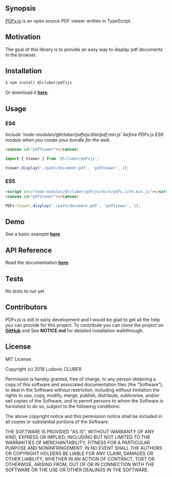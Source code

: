 ## Synopsis

[PDFv.js](http://pdfvjs.lcluber.com) is an open source PDF viewer written in TypeScript.

## Motivation

The goal of this library is to provide an easy way to display pdf documents in the browser.

## Installation

```bash
$ npm install @lcluber/pdfvjs
```
Or download it **[here](http://pdfvjs.lcluber.com/#download)**.

## Usage

### ES6

*Include 'node-modules/@lcluber/pdfvjs/dist/pdf.min.js' before PDFv.js ES6 module when you create your bundle for the web.*

```html
<canvas id="pdfViewer"></canvas>
```

```javascript
import { Viewer } from '@lcluber/pdfvjs';

Viewer.display('./path/document.pdf', 'pdfViewer', 1);
```

### ES5

```html
<script src="node-modules/@lcluber/pdfvjs/dist/pdfv.iife.min.js"></script>
<canvas id="pdfViewer"></canvas>
```

```javascript
PDFv.Viewer.display('./path/document.pdf', 'pdfViewer', 1);
```

## Demo

See a basic example **[here](http://pdfvjs.lcluber.com/#example)**.

## API Reference

Read the documentation **[here](http://pdfvjs.lcluber.com/doc/)**.

## Tests

No tests to run yet

## Contributors

PDFv.js is still in early development and I would be glad to get all the help you can provide for this project.
To contribute you can clone the project on **[GitHub](https://github.com/LCluber/PDFv.js)** and See **NOTICE.md** for detailed installation walkthrough.

## License

MIT License

Copyright (c) 2018 Ludovic CLUBER

Permission is hereby granted, free of charge, to any person obtaining a copy
of this software and associated documentation files (the "Software"), to deal
in the Software without restriction, including without limitation the rights
to use, copy, modify, merge, publish, distribute, sublicense, and/or sell
copies of the Software, and to permit persons to whom the Software is
furnished to do so, subject to the following conditions:

The above copyright notice and this permission notice shall be included in all
copies or substantial portions of the Software.

THE SOFTWARE IS PROVIDED "AS IS", WITHOUT WARRANTY OF ANY KIND, EXPRESS OR
IMPLIED, INCLUDING BUT NOT LIMITED TO THE WARRANTIES OF MERCHANTABILITY,
FITNESS FOR A PARTICULAR PURPOSE AND NONINFRINGEMENT. IN NO EVENT SHALL THE
AUTHORS OR COPYRIGHT HOLDERS BE LIABLE FOR ANY CLAIM, DAMAGES OR OTHER
LIABILITY, WHETHER IN AN ACTION OF CONTRACT, TORT OR OTHERWISE, ARISING FROM,
OUT OF OR IN CONNECTION WITH THE SOFTWARE OR THE USE OR OTHER DEALINGS IN THE
SOFTWARE.
